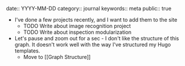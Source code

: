 date:: YYYY-MM-DD
category:: journal
keywords:: meta
public:: true

- I've done a few projects recently, and I want to add them to the site
	- TODO Write about image recognition project
	- TODO Write about inspection modularization
- Let's pause and zoom out for a sec - I don't like the structure of this graph. It doesn't work well with the way I've structured my Hugo templates.
	- Move to [[Graph Structure]]